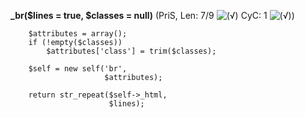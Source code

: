 **_br($lines = true, $classes = null)** (PriS, Len: 7/9 ![(&radic;)](https://raw.github.com/TheB3Rt0z/schrimp/master/.inc/img/icon_16x16_green_ok.png "") CyC: 1 ![(&radic;)](https://raw.github.com/TheB3Rt0z/schrimp/master/.inc/img/icon_16x16_green_ok.png ""))  
  
        $attributes = array();
        if (!empty($classes))
            $attributes['class'] = trim($classes);

        $self = new self('br',
                         $attributes);

        return str_repeat($self->_html,
                          $lines);

